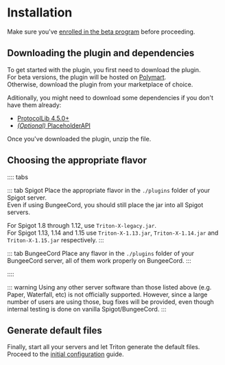 # Installation

Make sure you've [enrolled in the beta program](/getting-started/beta-enrollment) before proceeding.

## Downloading the plugin and dependencies

To get started with the plugin, you first need to download the plugin.  
For beta versions, the plugin will be hosted on [Polymart](https://triton.rexcantor64.com/polymart).  
Otherwise, download the plugin from your marketplace of choice.

Aditionally, you might need to download some dependencies if you don't have them already:
  - [ProtocolLib 4.5.0+](https://www.spigotmc.org/resources/protocollib.1997/)
  - [*(Optional)* PlaceholderAPI](https://www.spigotmc.org/resources/placeholderapi.6245/)

Once you've downloaded the plugin, unzip the file.

## Choosing the appropriate flavor

:::: tabs

::: tab Spigot
Place the appropriate flavor in the `./plugins` folder of your Spigot server.  
Even if using BungeeCord, you should still place the jar into all Spigot servers.

For Spigot 1.8 through 1.12, use `Triton-X-legacy.jar`.  
For Spigot 1.13, 1.14 and 1.15 use `Triton-X-1.13.jar`, `Triton-X-1.14.jar` and `Triton-X-1.15.jar` respectively.
:::

::: tab BungeeCord
Place any flavor in the `./plugins` folder of your BungeeCord server, all of them work properly on BungeeCord.
:::

::::

::: warning
Using any other server software than those listed above (e.g. Paper, Waterfall, etc) is not officially supported.
However, since a large number of users are using those, bug fixes will be provided, even though internal testing is done on vanilla Spigot/BungeeCord.
:::

## Generate default files

Finally, start all your servers and let Triton generate the default files.
Proceed to the [initial configuration](/getting-started/initial-configuration) guide.
